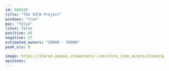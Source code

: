 ```yaml
---
id: 660520
title: "The IOTA Project"
windows: "true"
mac: "false"
linux: false
positive: 68
negative: 27
estimated_owners: "20000 - 50000"
peak_ccu: 0

image: https://shared.akamai.steamstatic.com/store_item_assets/steam/apps/660520/header.jpg?t=1513361218
opinions:
---
```

